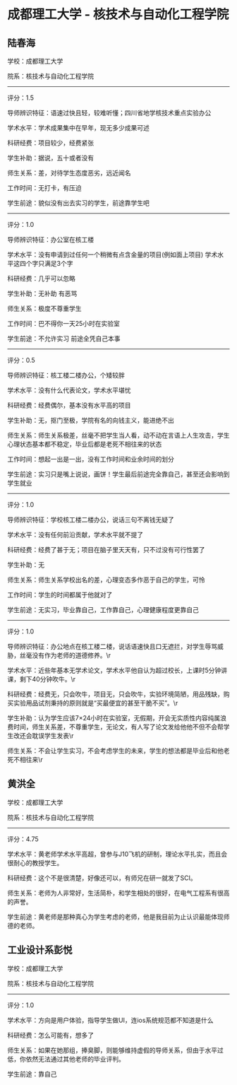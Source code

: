 # 成都理工大学 - 核技术与自动化工程学院

## 陆春海

学校：成都理工大学

院系：核技术与自动化工程学院

* * *

评分：1.5

导师辨识特征：语速过快且轻，较难听懂；四川省地学核技术重点实验办公

学术水平：学术成果集中在早年，现无多少成果可述

科研经费：项目较少，经费紧张

学生补助：据说，五十或者没有

师生关系：差，对待学生态度恶劣，远近闻名

工作时间：无打卡，有压迫

学生前途：貌似没有出去实习的学生，前途靠学生吧

* * *

评分：1.0

导师辨识特征：办公室在核工楼

学术水平：没有申请到过任何一个稍微有点含金量的项目(例如面上项目) 学术水平这四个字只满足3个字

科研经费：几乎可以忽略

学生补助：无补助 有恶骂

师生关系：极度不尊重学生

工作时间：巴不得你一天25小时在实验室

学生前途：不允许实习 前途全凭自己本事

* * *

评分：0.5

导师辨识特征：核工楼二楼办公，个矮较胖

学术水平：没有什么代表论文，学术水平堪忧

科研经费：经费偶尔，基本没有水平高的项目

学生补助：无，抠门至极，学院有名的向钱主义，能进绝不出

师生关系：师生关系极差，丝毫不把学生当人看，动不动在言语上人生攻击，学生心理状态基本都不稳定，毕业后都是老死不相往来的状态

工作时间：想起一出是一出，没有工作时间和业余时间的划分

学生前途：实习只是嘴上说说，画饼！学生最后前途完全靠自己，甚至还会影响到学生就业

* * *

评分：1.0

导师辨识特征：学校核工楼二楼办公，说话三句不离钱无疑了

学术水平：没有任何前沿贡献，学术水平就不提了

科研经费：经费了甚于无；项目在脑子里天天有，只不过没有可行性罢了

学生补助：无

师生关系：师生关系学校出名的差，心理变态多作恶于自己的学生，可怜

工作时间：学生的时间都属于他就对了

学生前途：无实习，毕业靠自己，工作靠自己，心理健康程度更靠自己

* * *

评分：1.0

导师辨识特征：办公地点在核工楼二楼，说话语速快且口无遮拦，对学生辱骂威胁，丝毫没有作为老师的道德修养。\r

学术水平：近些年基本无学术论文，学术水平他自认为超过校长，上课时5分钟讲课，剩下40分钟吹牛。\r

科研经费：经费无，只会吹牛，项目无，只会吹牛，实验环境简陋，用品残缺，购买实验用品试剂秉持的原则就是“买最便宜的甚至干脆不买”。\r

学生补助：认为学生应该7×24小时在实验室，无假期，开会无实质性内容纯属浪费时间，师生关系差，不尊重学生，无论文，有人写了论文发给他他不但不会帮学生改还会耽误学生发表\r

师生关系：不会让学生实习，不会考虑学生的未来，学生的想法都是毕业后和他老死不相往来\r

## 黄洪全

学校：成都理工大学

院系：核技术与自动化工程学院

* * *

评分：4.75

学术水平：黄老师学术水平高超，曾参与J10飞机的研制，理论水平扎实，而且会很耐心的教授学生。

科研经费：这个不是很清楚，好像还可以，有师兄在研一就发了SCI。

师生关系：老师为人非常好，生活简朴，和学生相处的很好，在电气工程系有很高的声誉。

学生前途：黄老师是那种真心为学生考虑的老师，他是我目前为止认识最能体现师德的老师。

## 工业设计系彭悦

学校：成都理工大学

院系：核技术与自动化工程学院

* * *

评分：1.0

学术水平：方向是用户体验，指导学生做UI，连ios系统规范都不知道是什么

科研经费：怎么可能有，想多了

师生关系：如果在她那组，捧臭脚，则能够维持虚假的导师关系，但由于水平过低，你依然无法通过其他老师的毕业评判。

学生前途：靠自己
